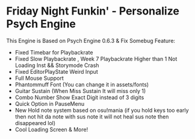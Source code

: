 # Friday Night Funkin' - Personalize Psych Engine
This Engine is Based on Psych Engine 0.6.3 & Fix Somebug
Feature:
* Fixed Timebar for Playbackrate
* Fixed Slow Playbackrate , Week 7 Playbackrate Higher than 1 Not Loading Inst && Storymode Crash
* Fixed EditorPlayState Weird Input
* Full Mouse Support
* Phantommuff Font (You can change it in assets/fonts)
* Guitar Sustain (When Miss Sustain It will miss only 1)
* Combo Number Show Exact Digit instead of 3 digits
* Quick Option in PauseMenu
* New Hold note system based on osu!mania (if you hold keys too early then not hit da note with sus note it will not heal sus note then disappeared lol)
* Cool Loading Screen & More!